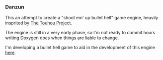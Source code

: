 ### Danzun

This an attempt to create a "shoot em' up bullet hell" game engine, heavily insprited by [The Touhou Project](https://en.wikipedia.org/wiki/Touhou_Project).

The engine is still in a very early phase, so I'm not ready to commit hours writing Doxygen docs when things are liable to change.

I'm developing a bullet hell game to aid in the development of this engine [here](https://github.com/KeinR/textbook_case).
